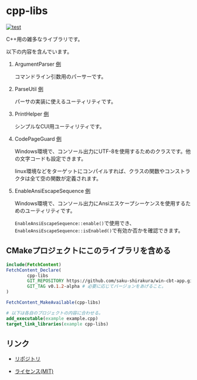 # cpp-libs

[![test](https://github.com/saku-shirakura/cpp-libs/actions/workflows/googletest.yml/badge.svg?branch=develop&event=pull_request)](https://github.com/saku-shirakura/cpp-libs/actions/workflows/googletest.yml)

C++用の雑多なライブラリです。

以下の内容を含んでいます。

1. ArgumentParser [例](docs/examples/ArgumentParser.md)

   コマンドライン引数用のパーサーです。

2. ParseUtil [例](docs/examples/ParseUtil.md)

   パーサの実装に使えるユーティリティです。

3. PrintHelper [例](docs/examples/PrintHelper.md)
   
   シンプルなCUI用ユーティリティです。

4. CodePageGuard [例](docs/examples/CodePageGuard.md)
   
   Windows環境で、コンソール出力にUTF-8を使用するためのクラスです。他の文字コードも設定できます。

   linux環境などをターゲットにコンパイルすれば、クラスの関数やコンストラクタは全て空の関数が定義されます。

5. EnableAnsiEscapeSequence [例](docs/examples/EnableAnsiEscapeSequence.md)

   Windows環境で、コンソール出力にAnsiエスケープシーケンスを使用するためのユーティリティです。

   `EnableAnsiEscapeSequence::enable()`で使用でき、`EnableAnsiEscapeSequence::isEnabled()`で有効か否かを確認できます。

## CMakeプロジェクトにこのライブラリを含める

```cmake
include(FetchContent)
FetchContent_Declare(
        cpp-libs
        GIT_REPOSITORY https://github.com/saku-shirakura/win-cbt-app.git
        GIT_TAG v0.1.2-alpha # 必要に応じてバージョンをあげること。
)

FetchContent_MakeAvailable(cpp-libs)

# 以下は各自のプロジェクトの内容に合わせる。
add_executable(example example.cpp)
target_link_libraries(example cpp-libs)
```

## リンク
- [リポジトリ](https://github.com/saku-shirakura/cpp-libs)

- [ライセンス(MIT)](https://github.com/saku-shirakura/cpp-libs/blob/main/LICENSE)
